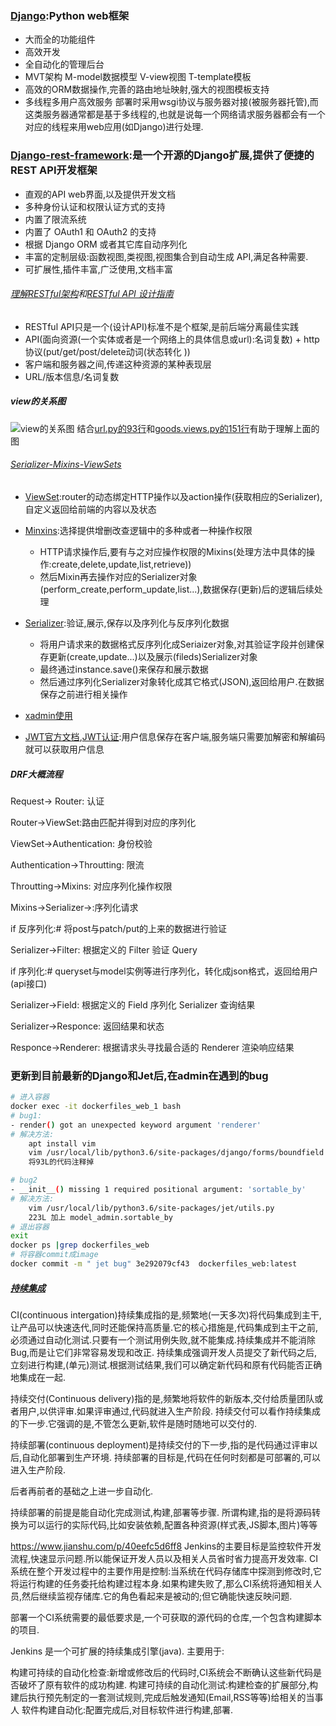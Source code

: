 ### [Django](https://docs.djangoproject.com/zh-hans/2.0/):Python web框架

- 大而全的功能组件
- 高效开发
- 全自动化的管理后台
- MVT架构 M-model数据模型 V-view视图 T-template模板
- 高效的ORM数据操作,完善的路由地址映射,强大的视图模板支持
- 多线程多用户高效服务
部署时采用wsgi协议与服务器对接(被服务器托管),而这类服务器通常都是基于多线程的,也就是说每一个网络请求服务器都会有一个对应的线程来用web应用(如Django)进行处理.


### [Django-rest-framework](http://www.django-rest-framework.org/):是一个开源的Django扩展,提供了便捷的REST API开发框架

- 直观的API web界面,以及提供开发文档
- 多种身份认证和权限认证方式的支持
- 内置了限流系统
- 内置了 OAuth1 和 OAuth2 的支持
- 根据 Django ORM 或者其它库自动序列化
- 丰富的定制层级:函数视图,类视图,视图集合到自动生成 API,满足各种需要.
- 可扩展性,插件丰富,广泛使用,文档丰富

######  [理解RESTful架构](http://www.ruanyifeng.com/blog/2011/09/restful)和[RESTful API 设计指南](http://www.ruanyifeng.com/blog/2014/05/restful_api.html)
- RESTful API只是一个(设计API)标准不是个框架,是前后端分离最佳实践
- API(面向资源(一个实体或者是一个网络上的具体信息或url):名词复数) + http协议(put/get/post/delete动词(状态转化 ))
- 客户端和服务器之间,传递这种资源的某种表现层
- URL/版本信息/名词复数

##### view的关系图
![view的关系图](https://ws2.sinaimg.cn/large/006tNbRwgy1fylripg5coj31pb0u0e81.jpg)
结合[url.py的93行](./MxShop/urls.py)和[goods.views.py的151行](./apps/goods/views.py)有助于理解上面的图


###### [Serializer-Mixins-ViewSets](http://www.cdrf.co/)
- [ViewSet](https://blog.csdn.net/l_vip/article/details/79131289):router的动态绑定HTTP操作以及action操作(获取相应的Serializer),自定义返回给前端的内容以及状态

- [Minxins](https://blog.csdn.net/l_vip/article/details/79142105):选择提供增删改查逻辑中的多种或者一种操作权限
    - HTTP请求操作后,要有与之对应操作权限的Mixins(处理方法中具体的操作:create,delete,update,list,retrieve))
    - 然后Mixin再去操作对应的Serializer对象(perform_create,perform_update,list...),数据保存(更新)后的逻辑后续处理

- [Serializer](https://blog.csdn.net/l_vip/article/details/79156113):验证,展示,保存以及序列化与反序列化数据
    - 将用户请求来的数据格式反序列化成Seriaizer对象,对其验证字段并创建保存更新(create,update...)以及展示(fileds)Serializer对象
    - 最终通过instance.save()来保存和展示数据
    - 然后通过序列化Serializer对象转化成其它格式(JSON),返回给用户.在数据保存之前进行相关操作

- [xadmin使用](http://wongbingming.me/2018/1/16/Django-Xdamin.html)

- [JWT官方文档](https://github.com/GetBlimp/django-rest-framework-jwt),[JWT认证](https://blog.leapoahead.com/2015/09/07/user-authentication-with-jwt/):用户信息保存在客户端,服务端只需要加解密和解编码就可以获取用户信息



##### DRF大概流程
Request-> Router: 认证

Router->ViewSet:路由匹配并得到对应的序列化

ViewSet->Authentication: 身份校验

Authentication->Throutting: 限流

Throutting->Mixins: 对应序列化操作权限

Mixins->Serializer->:序列化请求

if 反序列化:# 将post与patch/put的上来的数据进行验证

Serializer->Filter: 根据定义的 Filter 验证 Query

if 序列化:# queryset与model实例等进行序列化，转化成json格式，返回给用户(api接口)

Serializer->Field: 根据定义的 Field 序列化 Serializer 查询结果

Serializer->Responce: 返回结果和状态

Responce->Renderer: 根据请求头寻找最合适的 Renderer 渲染响应结果


### 更新到目前最新的Django和Jet后,在admin在遇到的bug
```bash
# 进入容器
docker exec -it dockerfiles_web_1 bash
# bug1:
- render() got an unexpected keyword argument 'renderer'
# 解决方法:
    apt install vim
    vim /usr/local/lib/python3.6/site-packages/django/forms/boundfield.py
    将93L的代码注释掉

# bug2
- __init__() missing 1 required positional argument: 'sortable_by'
# 解决方法:
    vim /usr/local/lib/python3.6/site-packages/jet/utils.py 
    223L 加上 model_admin.sortable_by
# 退出容器
exit
docker ps |grep dockerfiles_web
# 将容器commit成image
docker commit -m " jet bug" 3e292079cf43  dockerfiles_web:latest
```


##### [持续集成](http://www.ruanyifeng.com/blog/2015/09/continuous-integration.html)
CI(continuous intergation)持续集成指的是,频繁地(一天多次)将代码集成到主干,让产品可以快速迭代,同时还能保持高质量.它的核心措施是,代码集成到主干之前,必须通过自动化测试.只要有一个测试用例失败,就不能集成.持续集成并不能消除Bug,而是让它们非常容易发现和改正.
持续集成强调开发人员提交了新代码之后,立刻进行构建,(单元)测试.根据测试结果,我们可以确定新代码和原有代码能否正确地集成在一起.

持续交付(Continuous delivery)指的是,频繁地将软件的新版本,交付给质量团队或者用户,以供评审.如果评审通过,代码就进入生产阶段.
持续交付可以看作持续集成的下一步.它强调的是,不管怎么更新,软件是随时随地可以交付的.

持续部署(continuous deployment)是持续交付的下一步,指的是代码通过评审以后,自动化部署到生产环境.
持续部署的目标是,代码在任何时刻都是可部署的,可以进入生产阶段.

后者再前者的基础之上进一步自动化.

持续部署的前提是能自动化完成测试,构建,部署等步骤.
所谓构建,指的是将源码转换为可以运行的实际代码,比如安装依赖,配置各种资源(样式表,JS脚本,图片)等等



https://www.jianshu.com/p/40eefc5d6ff8
Jenkins的主要目标是监控软件开发流程,快速显示问题.所以能保证开发人员以及相关人员省时省力提高开发效率.
CI系统在整个开发过程中的主要作用是控制:当系统在代码存储库中探测到修改时,它将运行构建的任务委托给构建过程本身.如果构建失败了,那么CI系统将通知相关人员,然后继续监视存储库.它的角色看起来是被动的;但它确能快速反映问题.

部署一个CI系统需要的最低要求是,一个可获取的源代码的仓库,一个包含构建脚本的项目.

Jenkins 是一个可扩展的持续集成引擎(java).
主要用于:

构建可持续的自动化检查:新增或修改后的代码时,CI系统会不断确认这些新代码是否破坏了原有软件的成功构建.
构建可持续的自动化测试:构建检查的扩展部分,构建后执行预先制定的一套测试规则,完成后触发通知(Email,RSS等等)给相关的当事人
软件构建自动化:配置完成后,对目标软件进行构建,部署.

